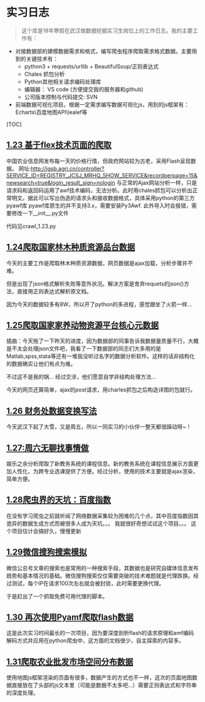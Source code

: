 # 实习日志
> 这个库是18年寒假在武汉做数据挖掘实习生岗位上的工作日志。我的主要工作有：
- 对接数据部的建模数据需求和格式，编写爬虫程序爬取需求格式数据。主要用到的关键技术有：
    - python3 + requests/urllib + BeautifulSoup/正则表达式 
    - Chales  抓包分析 
    - Python其他相关请求编码处理库
    - 编辑器： VS code (方便提交我的服务器和github)
    - 公司版本控制与代码提交: SVN
- 前端数据可视化项目。根据一定需求编写数据可视化js，用到的js框架有：Echarts\百度地图API\lealef等

[TOC]
## [1.23 基于flex技术页面的爬取](https://github.com/LouisYZK/ShiXi_inWuhan/tree/master/1.23)
中国农业信息网发布每一天的价格行情，但政府网站较为古老，采用Flash呈现数据。
网址:http://jgsb.agri.cn/controller?SERVICE_ID=REGISTRY_JCSJ_MRHQ_SHOW_SERVICE&recordperpage=15&newsearch=true&login_result_sign=nologin
与正常的Ajax网站分析一样，只是请求码和返回码运用了awf技术编码，无法分析。此时用chales抓包可以分析出正常明文。据此可以写出伪造的请求头和接收数据格式，具体采用python的第三方pyawf库
pyawf库原生的并不支持3.x，需要安装Py3Awf. 此外导入时会报错，需要修改一下__init__.py文件

代码见crawl_1.23.py

## [1.24爬取国家林木种质资源品台数据](https://github.com/LouisYZK/ShiXi_inWuhan/tree/master/1.24)
今天的主要工作是爬取林木种质资源数据，网页数据是ajax加载，分析步骤并不难。

但是出现了json格式解析失败等意外状况。解决方案是舍弃requets的json()方法，直接用正则表达式解析原文档。

因为今天的数据较多有8W，所以开了python的多进程，感觉跟坐了火箭一样...

## [1.25爬取国家家养动物资源平台核心元数据](https://github.com/LouisYZK/ShiXi_inWuhan/tree/master/1.25)
插曲：今天拖了一下昨天的进度，因为数据部的同事告诉我数据量质量不行，大概是不太会处理json文件吧，我看了一下数据部的同志们大多用的是Matlab,spss,stata等还有一堆我没听过名字的数据分析软件。这样的话非结构化的数据确实让他们有点为难。 

不过这不是我的锅... 经过交涉，他们愿意自学非结构处理方法...

今天的网页还算简单，ajax的post请求，用charles抓包之后构造详图的包就行。

## [1.26 财务处数据变换写法](https://github.com/LouisYZK/ShiXi_inWuhan/tree/master/1.26)
今天武汉下起了大雪，又是周五，所以一同实习的小伙伴一整天都很躁动呀~！
## [1.27:周六无聊找事情做](https://github.com/LouisYZK/ShiXi_inWuhan/tree/master/1.27)
娱乐之余分析爬取了新教务系统的课程信息。新的教务系统在课程信息展示方面更加人性化，为跨专业选课提供了方便。经过分析，使用的技术主要就是ajax渲染，简单方便。
## [1.28爬虫界的天坑：百度指数](https://github.com/LouisYZK/ShiXi_inWuhan/tree/master/1.28)
在没有学习爬虫之前就听闻了网络数据采集较为困难的几个点，其中百度指数因其诡异的数据生成方式而被很多人成为天坑。。。 我就很好奇想试试这个项目。。。 这个项目估计会搞好久，慢慢更新
## [1.29微信搜狗搜索模拟](https://github.com/LouisYZK/ShiXi_inWuhan/tree/master/1.29_wx)
微信公总号文章的搜索也是常用的一种搜索手段，其数据也是研究自媒体信息发布趋势和基本情况的基础。微信搜狗搜索仅仅需要突破的技术难题就是代理跌换。经过测试，每个IP在请求100次左右就会被封锁，此时需要更换代理。

于是赶出了一个抓取免费可用代理的脚本。

## [1.30 再次使用Pyamf爬取flash数据](https://github.com/LouisYZK/ShiXi_inWuhan/tree/master/1.30_agriData)
这是此次实习时间最长的一次项目，因为要深度剖析flash的请求原理和amf编码解码方式并应用在python爬虫中，这方面的文档很少，自主探索的内容多。
## [1.31爬取农业批发市场空间分布数据](https://github.com/LouisYZK/ShiXi_inWuhan/tree/master/1.31_agri_map)
使用地图js框架渲染的页面有很多，数据产生的方式也不一样，这次的页面地图数据直接放在了头部的js文本里（可能是数据不太多吧...）需要正则表达式和字符串的深度处理。